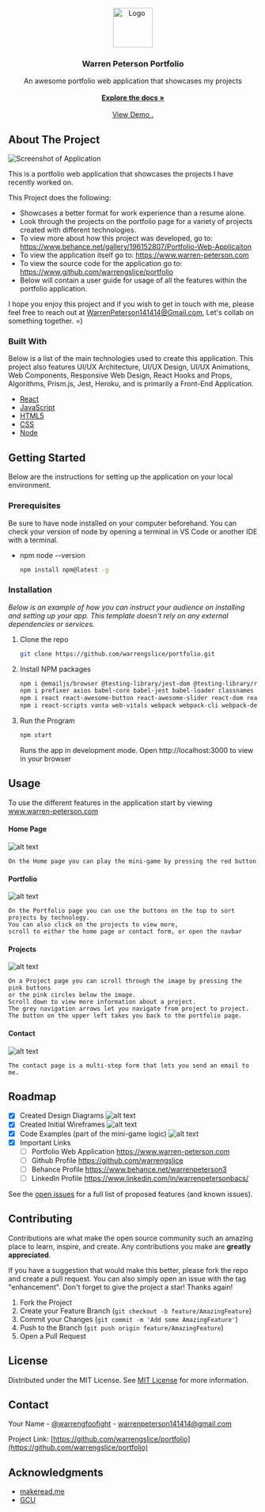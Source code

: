 <br/>
<div align="center">
<a href="https://github.com/ShaanCoding/ReadME-Generator">
<img src="https://i.imgur.com/wz0BR8y.png" alt="Logo" width="80" height="80">
</a>
<h3 align="center">Warren Peterson Portfolio</h3>
<p align="center">
An awesome portfolio web application that showcases my projects
<br/>
<br/>
<a href="https://github.com/warrengslice/portfolio"><strong>Explore the docs »</strong></a>
<br/>
<br/>
<a href="https://www.warren-peterson.com">View Demo .</a>  


</p>
</div>

 ## About The Project

![Screenshot of Application](https://i.imgur.com/8IpewIv.gif)

This is a portfolio web application that showcases the projects I have recently worked on.

This Project does the following:

- Showcases a better format for work experience than a resume alone.
- Look through the projects on the portfolio page for a variety of projects created with different technologies.
- To view more about how this project was developed, go to: https://www.behance.net/gallery/196152807/Portfolio-Web-Applicaiton
- To view the application itself go to: https://www.warren-peterson.com
- To view the source code for the application go to: https://www.github.com/warrengslice/portfolio
- Below will contain a user guide for usage of all the features within the portfolio application.

I hope you enjoy this project and if you wish to get in touch with me, please feel free to reach out at WarrenPeterson141414@Gmail.com, Let's collab on something together. =)
 ### Built With

Below is a list of the main technologies used to create this application. This project also features UI/UX Architecture, UI/UX Design, UI/UX Animations, Web Components, Responsive Web Design, React Hooks and Props, Algorithms, Prism.js, Jest, Heroku, and is primarily a Front-End Application.

- [React](https://reactjs.org)
- [JavaScript](https://javascript.org)
- [HTML5](https://html5.org)
- [CSS](https://css.org)
- [Node](https://node.org)
 ## Getting Started

Below are the instructions for setting up the application on your local environment.
 ### Prerequisites

Be sure to have node installed on your computer beforehand. You can check your version of node by opening a terminal in VS Code or another IDE with a terminal.

- npm node --version
  ```sh
  npm install npm@latest -g
  ```
 ### Installation

_Below is an example of how you can instruct your audience on installing and setting up your app. This template doesn't rely on any external dependencies or services._

1. Clone the repo
   ```sh
   git clone https://github.com/warrengslice/portfolio.git
   ```
3. Install NPM packages
   ```sh
   npm i @emailjs/browser @testing-library/jest-dom @testing-library/react @testing-library/user-event 
   npm i prefixer axios babel-core babel-jest babel-loader classnames cssloader framer-motion jest prismjs
   npm i react react-awesome-button react-awesome-slider react-dom react-hook-forms react-icons react-router-dom
   npm i react-scripts vanta web-vitals webpack webpack-cli webpack-dev-server
   ```
4. Run the Program
   ```js
   npm start
   ```
   Runs the app in development mode.
   Open http://localhost:3000 to view in your browser
 ## Usage

To use the different features in the application start by viewing www.warren-peterson.com
 #### Home Page
![alt text](https://i.imgur.com/lDvLB82l.png)
```
On the Home page you can play the mini-game by pressing the red button
```
  #### Portfolio
![alt text](https://i.imgur.com/tGC1J3vl.png)
```
On the Portfolio page you can use the buttons on the top to sort projects by technology.
You can also click on the projects to view more, 
scroll to either the home page or contact form, or open the navbar
```
  #### Projects
![alt text](https://i.imgur.com/O9WRZ6Vl.jpg)
```
On a Project page you can scroll through the image by pressing the pink buttons
or the pink circles below the image. 
Scroll down to view more information about a project. 
The grey navigation arrows let you navigate from project to project. 
The button on the upper left takes you back to the portfolio page.
```
   #### Contact
![alt text](https://i.imgur.com/fjcExyil.png)
```
The contact page is a multi-step form that lets you send an email to me.
```
 ## Roadmap

- [x] Created Design Diagrams
  ![alt text](https://i.imgur.com/r355SiMl.png)
- [x] Created Initial Wireframes
  ![alt text](https://i.imgur.com/lJIA7Bsl.png)
- [x] Code Examples (part of the mini-game logic)
  ![alt text](https://i.imgur.com/AaATLZcl.png)
- [x] Important Links
  - [ ] Portfolio Web Application
       https://www.warren-peterson.com
  - [ ] Github Profile https://github.com/warrengslice
  - [ ] Behance Profile https://www.behance.net/warrenpeterson3
  - [ ] LinkedIn Profile https://www.linkedin.com/in/warrenpetersonbacs/

See the [open issues](https://github.com/warrengslice/portfolio/issues) for a full list of proposed features (and known issues).
 ## Contributing

Contributions are what make the open source community such an amazing place to learn, inspire, and create. Any contributions you make are **greatly appreciated**.

If you have a suggestion that would make this better, please fork the repo and create a pull request. You can also simply open an issue with the tag "enhancement".
Don't forget to give the project a star! Thanks again!

1. Fork the Project
2. Create your Feature Branch (`git checkout -b feature/AmazingFeature`)
3. Commit your Changes (`git commit -m 'Add some AmazingFeature'`)
4. Push to the Branch (`git push origin feature/AmazingFeature`)
5. Open a Pull Request
 ## License

Distributed under the MIT License. See [MIT License](https://opensource.org/licenses/MIT) for more information.
 ## Contact

Your Name - [@warrengfoofight](https://twitter.com/warrengfoofight) - warrenpeterson141414@gmail.com

Project Link: [https://github.com/warrengslice/portfolio](https://github.com/warrengslice/portfolio)
 ## Acknowledgments


- [makeread.me](https://github.com/ShaanCoding/ReadME-Generator)
- [GCU](https://www.gcu.edu)
